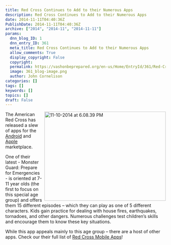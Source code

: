 ```yaml
---
title: Red Cross Continues to Add to their Numerous Apps
description: Red Cross Continues to Add to their Numerous Apps
date: 2014-11-11T04:40:36Z
PublishDate: 2014-11-11T04:40:36Z
archive: ["2014", "2014-11", "2014-11-11"]
params:
  dnn_blog_ID: 1
  dnn_entry_ID: 361
  meta_title: Red Cross Continues to Add to their Numerous Apps
  allow_comments: True
  display_copyright: False
  copyright:
  permalink: https://vashonbeprepared.org/en-us/Home/EntryId/361/Red-Cross-Continues-to-Add-to-their-Numerous-Apps
  image: 361_blog-image.png
  author: John Cornelison
categories: []
tags: []
keywords: []
topics: []
draft: False
---
```


<p><a href="./images/361/Windows-Live-Writer-Red-Cross-Continues-to-Add-to-their_FFBC-11-10-2014_at_6.08.39_PM_2.png"><img title="11-10-2014 at 6.08.39 PM" style="border-top: 0px; border-right: 0px; background-image: none; border-bottom: 0px; float: right; padding-top: 0px; padding-left: 0px; margin: 0px 0px 5px 5px; border-left: 0px; display: inline; padding-right: 0px" border="0" alt="11-10-2014 at 6.08.39 PM" src="./images/361/Windows-Live-Writer-Red-Cross-Continues-to-Add-to-their_FFBC-11-10-2014_at_6.08.39_PM_thumb.png" width="381" align="right" height="280" /></a>The American Red Cross has released a slew of apps for the <a href="https://play.google.com/store/search?q=american+red+cross&amp;c=apps" target="_blank">Android</a> and <a href="http://itunes.com" target="_blank">Apple</a> marketplace. </p>  <p>One of their latest - Monster Guard: Prepare for Emergencies - is oriented at 7-11 year olds (the first to focus on this special age group) and offers them 15 different episodes – which they can play as one of 5 different characters. Kids gain practice for dealing with house fires, earthquakes, tornadoes, and other dangers. Numerous challenges test children’s skills and encourage them to know these key situations.</p>  <p>While this app appeals mainly to this age group – there are a host of other apps. Check our their full list of <a href="http://www.redcross.org/prepare/mobile-apps" target="_blank">Red Cross Mobile Apps</a>!</p>
